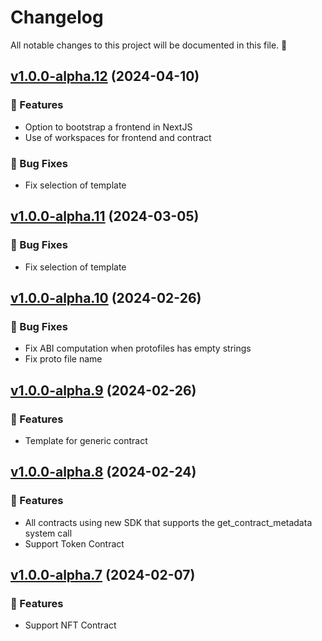 # Changelog

All notable changes to this project will be documented in this file. 🤘

## [v1.0.0-alpha.12](https://github.com/joticajulian/koinos-contract/releases/tag/v1.0.0-alpha.12) (2024-04-10)

### 🚀 Features

- Option to bootstrap a frontend in NextJS
- Use of workspaces for frontend and contract

### 🐛 Bug Fixes

- Fix selection of template

## [v1.0.0-alpha.11](https://github.com/joticajulian/koinos-contract/releases/tag/v1.0.0-alpha.11) (2024-03-05)

### 🐛 Bug Fixes

- Fix selection of template

## [v1.0.0-alpha.10](https://github.com/joticajulian/koinos-contract/releases/tag/v1.0.0-alpha.10) (2024-02-26)

### 🐛 Bug Fixes

- Fix ABI computation when protofiles has empty strings
- Fix proto file name

## [v1.0.0-alpha.9](https://github.com/joticajulian/koinos-contract/releases/tag/v1.0.0-alpha.9) (2024-02-26)

### 🚀 Features

- Template for generic contract

## [v1.0.0-alpha.8](https://github.com/joticajulian/koinos-contract/releases/tag/v1.0.0-alpha.8) (2024-02-24)

### 🚀 Features

- All contracts using new SDK that supports the get_contract_metadata system call
- Support Token Contract

## [v1.0.0-alpha.7](https://github.com/joticajulian/koinos-contract/releases/tag/v1.0.0-alpha.7) (2024-02-07)

### 🚀 Features

- Support NFT Contract
